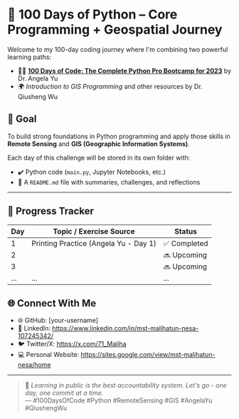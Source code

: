 # 🐍 100 Days of Python – Core Programming + Geospatial Journey

Welcome to my 100-day coding journey where I'm combining two powerful learning paths:
- 👩‍🏫 [**100 Days of Code: The Complete Python Pro Bootcamp for 2023**](https://www.udemy.com/course/100-days-of-code/) by Dr. Angela Yu  
- 🌍 *Introduction to GIS Programming* and other resources by Dr. Qiusheng Wu 

## 🎯 Goal

To build strong foundations in Python programming and apply those skills in **Remote Sensing** and **GIS (Geographic Information Systems)**.

Each day of this challenge will be stored in its own folder with:
- ✔️ Python code (`main.py`, Jupyter Notebooks, etc.)
- 📘 A `README.md` file with summaries, challenges, and reflections
---

## 📅 Progress Tracker

| Day | Topic / Exercise Source                          | Status     |
|-----|--------------------------------------------------|------------|
| 1   | Printing Practice (Angela Yu - Day 1)                  | ✅ Completed |
| 2   |              | 🔜 Upcoming |
| 3   |                    | 🔜 Upcoming |
| ... | ...                                                      | ...        |


## 🌐 Connect With Me

- 🌐 GitHub: [your-username]
- 💼 LinkedIn: https://www.linkedin.com/in/mst-malihatun-nesa-107245342/
- 🐦 Twitter/X: https://x.com/71_Maliha
- 💻 Personal Website: https://sites.google.com/view/mst-malihatun-nesa/home

---

> 💬 *Learning in public is the best accountability system. Let's go - one day, one commit at a time.*  
> — #100DaysOfCode #Python #RemoteSensing #GIS #AngelaYu #QiushengWu
